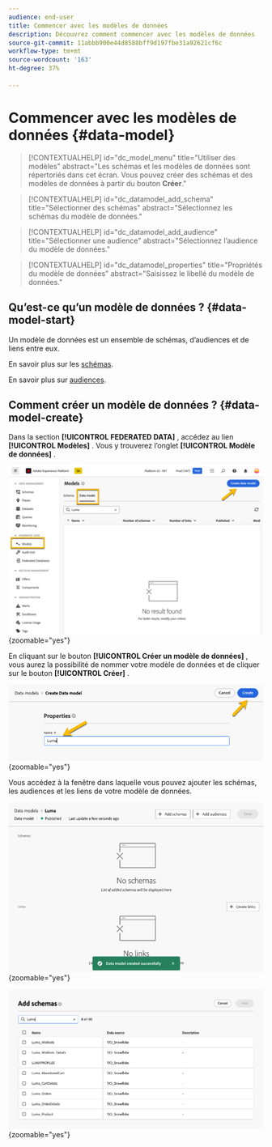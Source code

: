 ```yaml
---
audience: end-user
title: Commencer avec les modèles de données
description: Découvrez comment commencer avec les modèles de données
source-git-commit: 11abbb900e44d8588bff9d197fbe31a92621cf6c
workflow-type: tm+mt
source-wordcount: '163'
ht-degree: 37%

---
```


# Commencer avec les modèles de données {#data-model}


>[!CONTEXTUALHELP]
>id="dc_model_menu"
>title="Utiliser des modèles"
>abstract="Les schémas et les modèles de données sont répertoriés dans cet écran. Vous pouvez créer des schémas et des modèles de données à partir du bouton **Créer**."

>[!CONTEXTUALHELP]
>id="dc_datamodel_add_schema"
>title="Sélectionner des schémas"
>abstract="Sélectionnez les schémas du modèle de données."


>[!CONTEXTUALHELP]
>id="dc_datamodel_add_audience"
>title="Sélectionner une audience"
>abstract="Sélectionnez l’audience du modèle de données."

>[!CONTEXTUALHELP]
>id="dc_datamodel_properties"
>title="Propriétés du modèle de données"
>abstract="Saisissez le libellé du modèle de données."


## Qu’est-ce qu’un modèle de données ? {#data-model-start}

Un modèle de données est un ensemble de schémas, d’audiences et de liens entre eux.

En savoir plus sur les [schémas](../customer/schemas.md).

En savoir plus sur [audiences](../customer/audiences.md).

## Comment créer un modèle de données ? {#data-model-create}

Dans la section **[!UICONTROL FEDERATED DATA]** , accédez au lien **[!UICONTROL Modèles]** . Vous y trouverez l’onglet **[!UICONTROL Modèle de données]** .

![](assets/datamodel_create.png){zoomable="yes"}

En cliquant sur le bouton **[!UICONTROL Créer un modèle de données]** , vous aurez la possibilité de nommer votre modèle de données et de cliquer sur le bouton **[!UICONTROL Créer]** .

![](assets/datamodel_name.png){zoomable="yes"}

Vous accédez à la fenêtre dans laquelle vous pouvez ajouter les schémas, les audiences et les liens de votre modèle de données.

![](assets/datamodel_created.png){zoomable="yes"}

![](assets/datamodel_schemas.png){zoomable="yes"}

